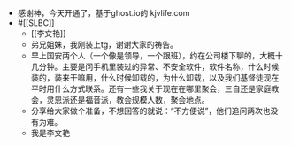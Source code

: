 - 感谢神，今天开通了，基于ghost.io的 kjvlife.com
- #[[SLBC]]
    - [[李文艳]]
    - 弟兄姐妹，我刚装上tg，谢谢大家的祷告。
    - 早上国安两个人（一个像是领导，一个跟班），约在公司楼下聊的，大概十几分钟。主要是问手机里装过的异常、不安全软件，软件名称，什么时候装的，装来干嘛用，什么时候卸载的，为什么卸载，以及我们基督徒现在平时用什么方式联系。还有一些我关于现在在哪里聚会，三自还是家庭教会，灵恩派还是福音派，教会规模人数，聚会地点。
    - 分享给大家做个准备，不想回答的就说：“不方便说”，他们追问两次也没有为难。
    - 我是李文艳
